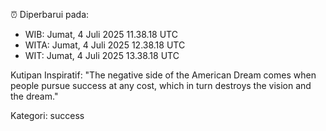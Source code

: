 ⏰ Diperbarui pada:
- WIB: Jumat, 4 Juli 2025 11.38.18 UTC
- WITA: Jumat, 4 Juli 2025 12.38.18 UTC
- WIT: Jumat, 4 Juli 2025 13.38.18 UTC

Kutipan Inspiratif:
"The negative side of the American Dream comes when people pursue success at any cost, which in turn destroys the vision and the dream."


Kategori: success

